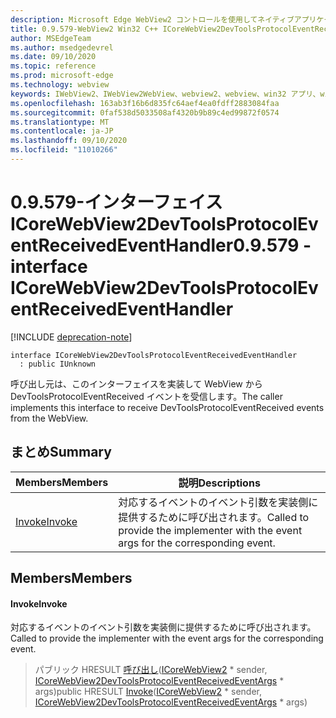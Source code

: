 ```yaml
---
description: Microsoft Edge WebView2 コントロールを使用してネイティブアプリケーションに web 技術 (HTML、CSS、JavaScript) を埋め込む
title: 0.9.579-WebView2 Win32 C++ ICoreWebView2DevToolsProtocolEventReceivedEventHandler
author: MSEdgeTeam
ms.author: msedgedevrel
ms.date: 09/10/2020
ms.topic: reference
ms.prod: microsoft-edge
ms.technology: webview
keywords: IWebView2、IWebView2WebView、webview2、webview、win32 アプリ、win32、edge、ICoreWebView2、ICoreWebView2Controller、browser control、edge html、ICoreWebView2DevToolsProtocolEventReceivedEventHandler
ms.openlocfilehash: 163ab3f16b6d835fc64aef4ea0fdff2883084faa
ms.sourcegitcommit: 0faf538d5033508af4320b9b89c4ed99872f0574
ms.translationtype: MT
ms.contentlocale: ja-JP
ms.lasthandoff: 09/10/2020
ms.locfileid: "11010266"
---
```

# <span data-ttu-id="f2233-104">0.9.579-インターフェイス ICoreWebView2DevToolsProtocolEventReceivedEventHandler</span><span class="sxs-lookup"><span data-stu-id="f2233-104">0.9.579 - interface ICoreWebView2DevToolsProtocolEventReceivedEventHandler</span></span> 

[!INCLUDE [deprecation-note](../../includes/deprecation-note.md)]

```
interface ICoreWebView2DevToolsProtocolEventReceivedEventHandler
  : public IUnknown
```

<span data-ttu-id="f2233-105">呼び出し元は、このインターフェイスを実装して WebView から DevToolsProtocolEventReceived イベントを受信します。</span><span class="sxs-lookup"><span data-stu-id="f2233-105">The caller implements this interface to receive DevToolsProtocolEventReceived events from the WebView.</span></span>

## <span data-ttu-id="f2233-106">まとめ</span><span class="sxs-lookup"><span data-stu-id="f2233-106">Summary</span></span>

 <span data-ttu-id="f2233-107">Members</span><span class="sxs-lookup"><span data-stu-id="f2233-107">Members</span></span>                        | <span data-ttu-id="f2233-108">説明</span><span class="sxs-lookup"><span data-stu-id="f2233-108">Descriptions</span></span>
--------------------------------|---------------------------------------------
[<span data-ttu-id="f2233-109">Invoke</span><span class="sxs-lookup"><span data-stu-id="f2233-109">Invoke</span></span>](#invoke) | <span data-ttu-id="f2233-110">対応するイベントのイベント引数を実装側に提供するために呼び出されます。</span><span class="sxs-lookup"><span data-stu-id="f2233-110">Called to provide the implementer with the event args for the corresponding event.</span></span>

## <span data-ttu-id="f2233-111">Members</span><span class="sxs-lookup"><span data-stu-id="f2233-111">Members</span></span>

#### <span data-ttu-id="f2233-112">Invoke</span><span class="sxs-lookup"><span data-stu-id="f2233-112">Invoke</span></span> 

<span data-ttu-id="f2233-113">対応するイベントのイベント引数を実装側に提供するために呼び出されます。</span><span class="sxs-lookup"><span data-stu-id="f2233-113">Called to provide the implementer with the event args for the corresponding event.</span></span>

> <span data-ttu-id="f2233-114">パブリック HRESULT [呼び出し](#invoke)([ICoreWebView2](icorewebview2.md) \* sender, [ICoreWebView2DevToolsProtocolEventReceivedEventArgs](icorewebview2devtoolsprotocoleventreceivedeventargs.md) \* args)</span><span class="sxs-lookup"><span data-stu-id="f2233-114">public HRESULT [Invoke](#invoke)([ICoreWebView2](icorewebview2.md) \* sender, [ICoreWebView2DevToolsProtocolEventReceivedEventArgs](icorewebview2devtoolsprotocoleventreceivedeventargs.md) \* args)</span></span>

